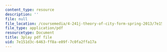 ```yaml
---
content_type: resource
description: ''
file: null
file_location: /coursemedia/4-241j-theory-of-city-form-spring-2013/7e151d3c6463ff8ae09f7c0fa2ffa17a_SEu8X7AfllU.pdf
file_type: application/pdf
resourcetype: Document
title: 3play pdf file
uid: 7e151d3c-6463-ff8a-e09f-7c0fa2ffa17a
---
```

